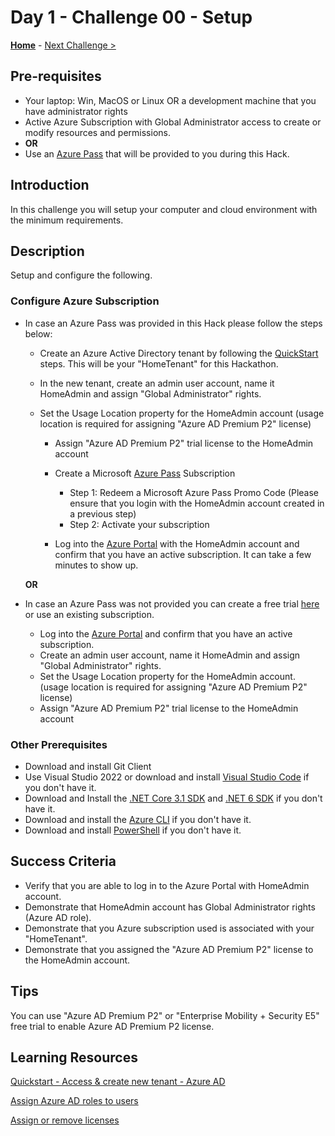 # Day 1 - Challenge 00 - Setup

**[Home](../README.md)** - [Next Challenge >](./Challenge_D1_01.md)

## Pre-requisites

- Your laptop: Win, MacOS or Linux OR a development machine that you have administrator rights
- Active Azure Subscription with Global Administrator access to create or modify resources and permissions.
- **OR**
- Use an [Azure Pass](https://www.microsoftazurepass.com/) that will be provided to you during this Hack.

## Introduction

In this challenge you will setup your computer and cloud environment with the minimum requirements.

## Description

Setup and configure the following.

### Configure Azure Subscription

- In case an Azure Pass was provided in this Hack please follow the steps below:
  
  - Create an Azure Active Directory tenant by following the [QuickStart](https://docs.microsoft.com/en-us/azure/active-directory/fundamentals/ctive-directory-access-create-new-tenant) steps. This will be your "HomeTenant" for this Hackathon.
  
  - In the new tenant, create an admin user account, name it HomeAdmin and assign "Global Administrator" rights.
  
  - Set the Usage Location property for the HomeAdmin account (usage location is required for assigning "Azure AD Premium P2" license)
    
    - Assign "Azure AD Premium P2" trial license to the HomeAdmin account
    
    - Create a Microsoft [Azure Pass](https://www.microsoftazurepass.com/Home/HowTo?Length=5) Subscription
      
      - Step 1: Redeem a Microsoft Azure Pass Promo Code (Please ensure that you login with the HomeAdmin account created in a previous step)
      - Step 2: Activate your subscription
    
    - Log into the [Azure Portal](https://portal.azure.com/) with the HomeAdmin account and confirm that you have an active subscription. It can take a few minutes to show up.
  
  **OR**

- In case an Azure Pass was not provided you can create a free trial [here](https://azure.microsoft.com/free/) or use an existing subscription. 
  
  - Log into the [Azure Portal](https://portal.azure.com/) and confirm that you have an active subscription.
  - Create an admin user account, name it HomeAdmin and assign "Global Administrator" rights.
  - Set the Usage Location property for the HomeAdmin account. (usage location is required for assigning "Azure AD Premium P2" license)
  - Assign "Azure AD Premium P2" trial license to the HomeAdmin account

### Other Prerequisites

- Download and install Git Client
- Use Visual Studio 2022 or download and install [Visual Studio Code](https://code.visualstudio.com/) if you don\'t have it.
- Download and Install the [.NET Core 3.1 SDK](https://dotnet.microsoft.com/en-us/download/dotnet/3.1) and [.NET 6 SDK](https://dotnet.microsoft.com/en-us/download/dotnet/6.0) if you don\'t have it.
- Download and install the [Azure CLI](https://docs.microsoft.com/en-us/cli/azure/install-azure-cli) if you don\'t have it.
- Download and install [PowerShell](https://docs.microsoft.com/en-us/powershell/scripting/install/installing-powershell?view=powershell-7.2) if you don\'t have it.

## Success Criteria

- Verify that you are able to log in to the Azure Portal with HomeAdmin account.
- Demonstrate that HomeAdmin account has Global Administrator rights (Azure AD role).
- Demonstrate that you Azure subscription used is associated with your "HomeTenant".
- Demonstrate that you assigned the "Azure AD Premium P2" license to the HomeAdmin account.

## Tips

You can use "Azure AD Premium P2" or "Enterprise Mobility + Security E5" free trial to enable Azure AD Premium P2 license.

## Learning Resources

[Quickstart - Access & create new tenant - Azure AD](https://docs.microsoft.com/en-us/azure/active-directory/fundamentals/active-directory-access-create-new-tenant)

[Assign Azure AD roles to users](https://docs.microsoft.com/en-us/azure/active-directory/fundamentals/active-directory-users-assign-role-azure-portal)

[Assign or remove licenses](https://docs.microsoft.com/en-us/azure/active-directory/fundamentals/license-users-groups#assign-licenses-to-users-or-groups)